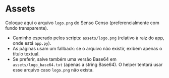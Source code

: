 # Assets

Coloque aqui o arquivo `logo.png` do Senso Censo (preferencialmente com fundo transparente).

- Caminho esperado pelos scripts: `assets/logo.png` (relativo à raiz do app, onde está `app.py`).
- As páginas usam um fallback: se o arquivo não existir, exibem apenas o título textual.
- Se preferir, salve também uma versão Base64 em `assets/logo_base64.txt` (apenas a string Base64). O helper tentará usar esse arquivo caso `logo.png` não exista.
